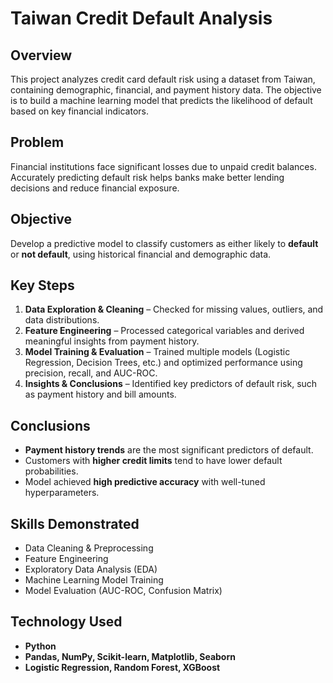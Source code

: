 # Taiwan Credit Default Analysis

## Overview
This project analyzes credit card default risk using a dataset from Taiwan, containing demographic, financial, and payment history data. The objective is to build a machine learning model that predicts the likelihood of default based on key financial indicators.

## Problem
Financial institutions face significant losses due to unpaid credit balances. Accurately predicting default risk helps banks make better lending decisions and reduce financial exposure.

## Objective
Develop a predictive model to classify customers as either likely to **default** or **not default**, using historical financial and demographic data.

## Key Steps
1. **Data Exploration & Cleaning** – Checked for missing values, outliers, and data distributions.
2. **Feature Engineering** – Processed categorical variables and derived meaningful insights from payment history.
3. **Model Training & Evaluation** – Trained multiple models (Logistic Regression, Decision Trees, etc.) and optimized performance using precision, recall, and AUC-ROC.
4. **Insights & Conclusions** – Identified key predictors of default risk, such as payment history and bill amounts.

## Conclusions
- **Payment history trends** are the most significant predictors of default.
- Customers with **higher credit limits** tend to have lower default probabilities.
- Model achieved **high predictive accuracy** with well-tuned hyperparameters.

## Skills Demonstrated
- Data Cleaning & Preprocessing  
- Feature Engineering  
- Exploratory Data Analysis (EDA)  
- Machine Learning Model Training  
- Model Evaluation (AUC-ROC, Confusion Matrix)  

## Technology Used
- **Python**
- **Pandas, NumPy, Scikit-learn, Matplotlib, Seaborn**
- **Logistic Regression, Random Forest, XGBoost**
